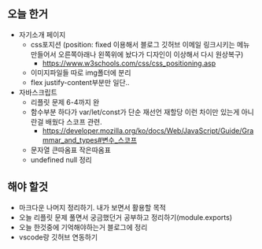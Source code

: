 ## 오늘 한거
* 자기소개 페이지
  * css포지션 (position: fixed 이용해서 블로그 깃허브 이메일 링크시키는 메뉴 만들어서 오른쪽아래나 왼쪽위에 놨다가 디자인이 이상해서 다시 원상복구)
     * https://www.w3schools.com/css/css_positioning.asp
  * 이미지파일들 따로 img폴더에 분리
  * flex justify-content부분만 일단..
* 자바스크립트
  * 리플릿 문제 6-4까지 완
  * 함수부분 하다가 var/let/const가 단순 재선언 재할당 이런 차이만 있는게 아니란걸 배웠다 스코프 관련.
    * https://developer.mozilla.org/ko/docs/Web/JavaScript/Guide/Grammar_and_types#변수_스코프
  * 문자열 큰따옴표 작은따옴표
  * undefined null 정리


## 해야 할것
* 마크다운 나머지 정리하기. 내가 보면서 활용할 목적
* 오늘 리플릿 문제 풀면서 궁금했던거 공부하고 정리하기(module.exports)
* 오늘 한것중에 기억해야하는거 블로그에 정리
* vscode랑 깃허브 연동하기
